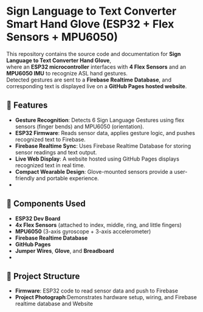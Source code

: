 # Sign Language to Text Converter Smart Hand Glove (ESP32 + Flex Sensors + MPU6050)

This repository contains the source code and documentation for **Sign Language to Text Converter Hand Glove**,  
where an **ESP32 microcontroller** interfaces with **4 Flex Sensors** and an **MPU6050 IMU** to recognize ASL hand gestures.  
Detected gestures are sent to a **Firebase Realtime Database**, and corresponding text is displayed live on a **GitHub Pages hosted website**.

## 🚀 Features
- **Gesture Recognition**: Detects 6 Sign Language Gestures using flex sensors (finger bends) and MPU6050 (orientation).
- **ESP32 Firmware**: Reads sensor data, applies gesture logic, and pushes recognized text to Firebase.
- **Firebase Realtime Sync**: Uses Firebase Realtime Database for storing sensor readings and text output.
- **Live Web Display**: A website hosted using GitHub Pages displays recognized text in real time.
- **Compact Wearable Design**: Glove-mounted sensors provide a user-friendly and portable experience.
- 
## 🧰 Components Used
- **ESP32 Dev Board**
- **4x Flex Sensors** (attached to index, middle, ring, and little fingers)
- **MPU6050** (3-axis gyroscope + 3-axis accelerometer)
- **Firebase Realtime Database**
- **GitHub Pages**
- **Jumper Wires**, **Glove**, and **Breadboard**
- 
## 📁 Project Structure
- **Firmware**: ESP32 code to read sensor data and push to Firebase 
- **Project Photograph**:Demonstrates hardware setup, wiring, and Firebase realtime database and Website
